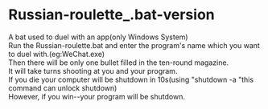 # Russian-roulette_.bat-version
A bat used to duel with an app(only Windows System)<br>
Run the Russian-roulette.bat and enter the program's name which you want to duel with.(eg:WeChat.exe)<br>
Then there will be only one bullet filled in the ten-round magazine.<br>
It will take turns shooting at you and your program.<br>
If you die your computer will be shutdown in 10s(using "shutdown -a "this command can unlock shutdown)<br>
However, if you win--your program will be shutdown. <br>
